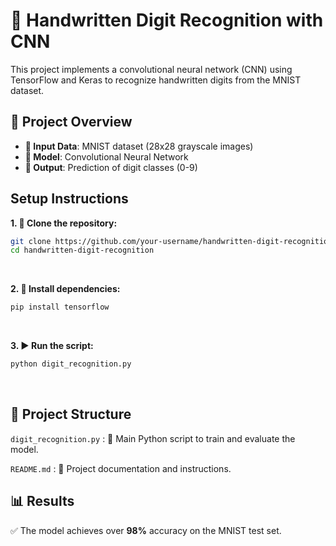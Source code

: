 # 🧠 Handwritten Digit Recognition with CNN

This project implements a convolutional neural network (CNN) using TensorFlow and Keras to recognize handwritten digits from the MNIST dataset.

## 📌 Project Overview

- **📂 Input Data**: MNIST dataset (28x28 grayscale images)
- **🧱 Model**: Convolutional Neural Network
- **🎯 Output**: Prediction of digit classes (0-9)

## Setup Instructions

**1. 🚀 Clone the repository:**

```bash
git clone https://github.com/your-username/handwritten-digit-recognition.git
cd handwritten-digit-recognition
```
<br/>

**2. 🧪 Install dependencies:**

   ```bash
   pip install tensorflow
  ```
<br/>

**3. ▶️ Run the script:**

   ```bash
   python digit_recognition.py
   ```
<br/>

## 📁 Project Structure

`digit_recognition.py` : 🧠 Main Python script to train and evaluate the model.

`README.md` : 📖 Project documentation and instructions.

## 📊 Results
✅ The model achieves over **98%** accuracy on the MNIST test set.
